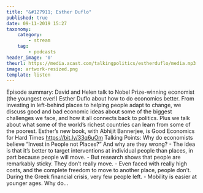 ```yaml
---
title: "&#127911; Esther Duflo"
published: true
date: 09-11-2019 15:27
taxonomy:
    category:
        - stream
    tag:
        - podcasts
header_image: '0'
theurl: https://media.acast.com/talkingpolitics/estherduflo/media.mp3
image: artwork-resized.png
template: listen
--- 
```

Episode summary: David and Helen talk to Nobel Prize-winning economist (the youngest ever!) Esther Duflo about how to do economics better. From investing in left-behind places to helping people adapt to change, we discuss good and bad economic ideas about some of the biggest challenges we face, and how it all connects back to politics. Plus we talk about what some of the world’s richest countries can learn from some of the poorest. Esther’s new book, with Abhijit Bannerjee, is Good Economics for Hard Times https://bit.ly/33q6uOm Talking Points: Why do economists believe “Invest in People not Places?” And why are they wrong? - The idea is that it’s better to target interventions at individual people than places, in part because people will move. - But research shows that people are remarkably sticky. They don’t really move. - Even faced with really high costs, and the complete freedom to move to another place, people don’t. During the Greek financial crisis, very few people left. - Mobility is easier at younger ages. Why do…

